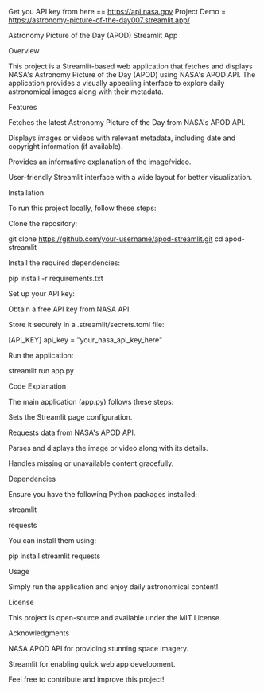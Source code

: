 Get you API key from here == https://api.nasa.gov
Project Demo = https://astronomy-picture-of-the-day007.streamlit.app/

Astronomy Picture of the Day (APOD) Streamlit App

Overview

This project is a Streamlit-based web application that fetches and displays NASA's Astronomy Picture of the Day (APOD) using NASA's APOD API. The application provides a visually appealing interface to explore daily astronomical images along with their metadata.

Features

Fetches the latest Astronomy Picture of the Day from NASA's APOD API.

Displays images or videos with relevant metadata, including date and copyright information (if available).

Provides an informative explanation of the image/video.

User-friendly Streamlit interface with a wide layout for better visualization.

Installation

To run this project locally, follow these steps:

Clone the repository:

git clone https://github.com/your-username/apod-streamlit.git
cd apod-streamlit

Install the required dependencies:

pip install -r requirements.txt

Set up your API key:

Obtain a free API key from NASA API.

Store it securely in a .streamlit/secrets.toml file:

[API_KEY]
api_key = "your_nasa_api_key_here"

Run the application:

streamlit run app.py

Code Explanation

The main application (app.py) follows these steps:

Sets the Streamlit page configuration.

Requests data from NASA's APOD API.

Parses and displays the image or video along with its details.

Handles missing or unavailable content gracefully.

Dependencies

Ensure you have the following Python packages installed:

streamlit

requests

You can install them using:

pip install streamlit requests

Usage

Simply run the application and enjoy daily astronomical content!

License

This project is open-source and available under the MIT License.

Acknowledgments

NASA APOD API for providing stunning space imagery.

Streamlit for enabling quick web app development.

Feel free to contribute and improve this project!
